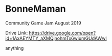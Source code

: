 # BonneMaman 
Community Game Jam August 2019

Drive Link: https://drive.google.com/open?id=1AxAEYMTY_aXMQjnohmTx6wiumGUdAWwl

anything
